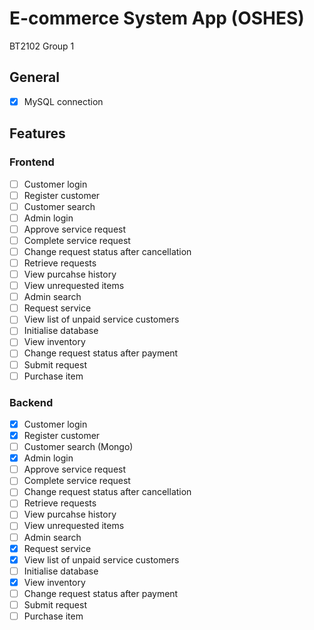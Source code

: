 # E-commerce System App (OSHES)
BT2102 Group 1

## General
- [X] MySQL connection

## Features
### Frontend
- [ ] Customer login
- [ ] Register customer
- [ ] Customer search
- [ ] Admin login
- [ ] Approve service request
- [ ] Complete service request
- [ ] Change request status after cancellation
- [ ] Retrieve requests
- [ ] View purcahse history
- [ ] View unrequested items
- [ ] Admin search
- [ ] Request service
- [ ] View list of unpaid service customers
- [ ] Initialise database
- [ ] View inventory
- [ ] Change request status after payment
- [ ] Submit request
- [ ] Purchase item

### Backend
- [X] Customer login
- [X] Register customer
- [ ] Customer search (Mongo)
- [X] Admin login
- [ ] Approve service request
- [ ] Complete service request
- [ ] Change request status after cancellation
- [ ] Retrieve requests
- [ ] View purcahse history
- [ ] View unrequested items
- [ ] Admin search
- [X] Request service
- [X] View list of unpaid service customers
- [ ] Initialise database
- [X] View inventory
- [ ] Change request status after payment
- [ ] Submit request
- [ ] Purchase item
